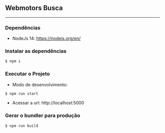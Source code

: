 ## Webmotors Busca

<hr>

### Dependências
- NodeJs 14: https://nodejs.org/en/

### Instalar as dependências
```bash
$ npm i
```

### Executar o Projeto
- Modo de desenvolvimento:
```bash
$ npm run start
```

- Acessar a url: http://localhost:5000

### Gerar o bundler para produção
```bash
$ npm run build
```
